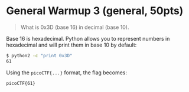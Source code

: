 # General Warmup 3 (general, 50pts)

> What is 0x3D (base 16) in decimal (base 10).

Base 16 is hexadecimal. Python allows you to represent numbers in hexadecimal and will print them in base 10 by default:

```sh
$ python2 -c "print 0x3D"
61
```

Using the `picoCTF{...}` format, the flag becomes:

```
picoCTF{61}
```
